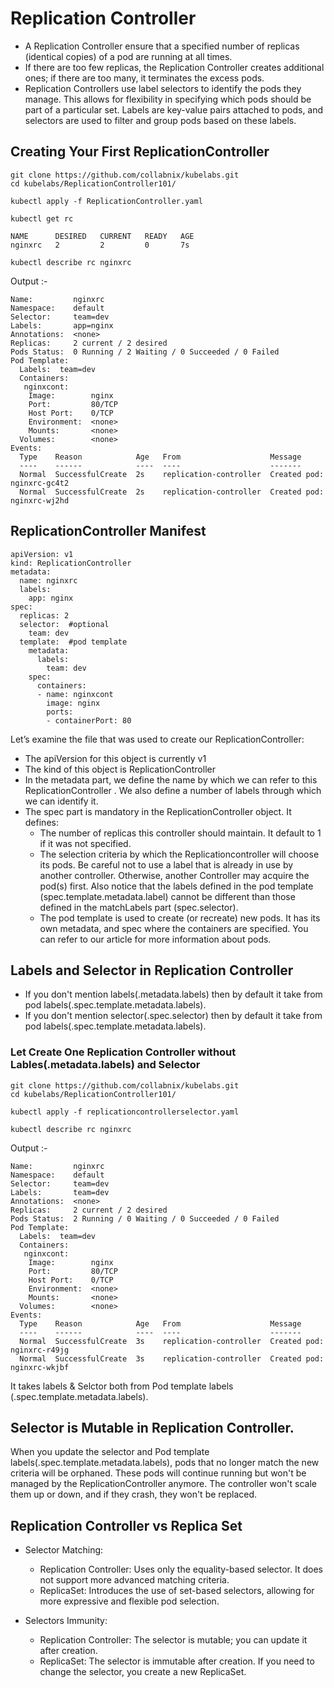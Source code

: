 # Replication Controller
- A Replication Controller ensure that a specified number of replicas (identical copies) of a pod are running at all times.
- If there are too few replicas, the Replication Controller creates additional ones; if there are too many, it terminates the excess pods.
- Replication Controllers use label selectors to identify the pods they manage. This allows for flexibility in specifying which pods should be part of a particular set. Labels are key-value pairs attached to pods, and selectors are used to filter and group pods based on these labels.
## Creating Your First ReplicationController
```
git clone https://github.com/collabnix/kubelabs.git
cd kubelabs/ReplicationController101/
```
```
kubectl apply -f ReplicationController.yaml
```
```
kubectl get rc
```

```
NAME      DESIRED   CURRENT   READY   AGE
nginxrc   2         2         0       7s
```
```
kubectl describe rc nginxrc
```
Output :-
```
Name:         nginxrc
Namespace:    default
Selector:     team=dev
Labels:       app=nginx
Annotations:  <none>
Replicas:     2 current / 2 desired
Pods Status:  0 Running / 2 Waiting / 0 Succeeded / 0 Failed
Pod Template:
  Labels:  team=dev
  Containers:
   nginxcont:
    Image:        nginx
    Port:         80/TCP
    Host Port:    0/TCP
    Environment:  <none>
    Mounts:       <none>
  Volumes:        <none>
Events:
  Type    Reason            Age   From                    Message
  ----    ------            ----  ----                    -------
  Normal  SuccessfulCreate  2s    replication-controller  Created pod: nginxrc-gc4t2
  Normal  SuccessfulCreate  2s    replication-controller  Created pod: nginxrc-wj2hd
```
## ReplicationController Manifest
```
apiVersion: v1
kind: ReplicationController
metadata:
  name: nginxrc
  labels:
    app: nginx
spec:
  replicas: 2
  selector:  #optional
    team: dev
  template:  #pod template
    metadata:
      labels:
        team: dev
    spec:
      containers:
      - name: nginxcont
        image: nginx
        ports:
        - containerPort: 80
```
Let’s examine the file that was used to create our ReplicationController:

- The apiVersion for this object is currently v1
- The kind of this object is ReplicationController
- In the metadata part, we define the name by which we can refer to this ReplicationController . We also define a number of labels through which we can identify it.
- The spec part is mandatory in the ReplicationController object. It defines:
	- The number of replicas this controller should maintain. It default to 1 if it was not specified.
	- The selection criteria by which the Replicationcontroller will choose its pods. Be careful not to use a label that is already in use by another controller. Otherwise, another Controller may acquire the pod(s) first. Also notice that the labels defined in the pod template (spec.template.metadata.label) cannot be different than those defined in the matchLabels part (spec.selector).
	- The pod template is used to create (or recreate) new pods. It has its own metadata, and spec where the containers are specified. You can refer to our article for more information about pods.

## Labels and Selector in Replication Controller
- If you don't mention labels(.metadata.labels) then by default it take from pod labels(.spec.template.metadata.labels).
- If you don't mention selector(.spec.selector) then by default it take from pod labels(.spec.template.metadata.labels).

### Let Create One Replication Controller without Lables(.metadata.labels) and Selector
```
git clone https://github.com/collabnix/kubelabs.git
cd kubelabs/ReplicationController101/
```
```
kubectl apply -f replicationcontrollerselector.yaml
```
```
kubectl describe rc nginxrc
```
Output :-
```
Name:         nginxrc
Namespace:    default
Selector:     team=dev
Labels:       team=dev
Annotations:  <none>
Replicas:     2 current / 2 desired
Pods Status:  2 Running / 0 Waiting / 0 Succeeded / 0 Failed
Pod Template:
  Labels:  team=dev
  Containers:
   nginxcont:
    Image:        nginx
    Port:         80/TCP
    Host Port:    0/TCP
    Environment:  <none>
    Mounts:       <none>
  Volumes:        <none>
Events:
  Type    Reason            Age   From                    Message
  ----    ------            ----  ----                    -------
  Normal  SuccessfulCreate  3s    replication-controller  Created pod: nginxrc-r49jg
  Normal  SuccessfulCreate  3s    replication-controller  Created pod: nginxrc-wkjbf
```

It takes labels & Selctor both from Pod template labels (.spec.template.metadata.labels).

## Selector is Mutable  in Replication Controller.
When you update the selector and Pod template labels(.spec.template.metadata.labels), pods that no longer match the new criteria will be orphaned. These pods will continue running but won't be managed by the ReplicationController anymore. The controller won't scale them up or down, and if they crash, they won't be replaced.

## Replication Controller vs Replica Set
- Selector Matching:
    - Replication Controller: Uses only the equality-based selector. It does not support more advanced matching criteria.
    - ReplicaSet: Introduces the use of set-based selectors, allowing for more expressive and flexible pod selection.

- Selectors Immunity:
    - Replication Controller: The selector is mutable; you can update it after creation.
    - ReplicaSet: The selector is immutable after creation. If you need to change the selector, you create a new ReplicaSet.



